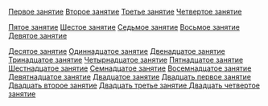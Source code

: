 <a href=""> Первое занятие</a>
<a href="https://github.com/isakura313/python_18_2_2"> Второе занятие</a>
<a href="https://github.com/isakura313/third_22"> Третье занятие</a>
<a href="https://github.com/isakura313/24_04"> Четвертое занятие</a>

<a href="https://github.com/isakura313/29_1.git"> Пятое занятие</a>
<a href="https://github.com/isakura313/01_1_1"> Шестое занятие</a>
<a href="https://github.com/isakura313/6_05.git"> Седьмое занятие</a>
<a href="https://github.com/isakura313/8_05"> Восьмое занятие</a>
<a href="https://github.com/isakura313/13_05.git"> Девятое занятие</a>

<a href="https://github.com/isakura313/15_05_3"> Десятое занятие</a>
<a href="https://github.com/isakura313/15_05_3"> Одиннадцатое занятие</a>
<a href="https://github.com/isakura313/22_05.git"> Двенадцатое занятие</a>
<a href="ttps://github.com/isakura313/27_05_01">Тринадцатое занятие</a>
<a href="https://github.com/isakura313/29_14_02">Четырнадцатое занятие</a>
<a href="https://github.com/isakura313/03_15">Пятнадцатое занятие</a>
<a href="https://github.com/isakura313/05_16_01"> Шестнадцатое занятие</a>
<a href="https://colab.research.google.com/drive/1KlTZ04DZLqacvits13El-_Y7r_8wtZJe?usp=sharing"> Семнадцатое занятие</a>
<a href="https://colab.research.google.com/drive/1KlTZ04DZLqacvits13El-_Y7r_8wtZJe?usp=sharing"> Восемнадцатое занятие</a>
<a href="https://colab.research.google.com/drive/1kpIMa6PkfwqmvRXggfAbpIuThAnfXjOD?usp=sharing   https://github.com/isakura313/16_01">  Девятнадцатое занятие</a>
<a href="https://colab.research.google.com/drive/1kpIMa6PkfwqmvRXggfAbpIuThAnfXjOD?usp=sharing"> Двадцатое занятие</a>
<a href="https://github.com/isakura313/26_01_web"> Двадцать первое занятие</a>
<a href="https://github.com/isakura313/BLOG_DJANGO"> Двадцать второе занятие</a>
<a href="https://github.com/isakura313/BLOG_DJANGO"> Двадцать третье занятие </a>
<a href=" https://github.com/isakura313/BLOG_DJANGO.git"> Двадцать четвертое занятие </a>




